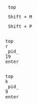 <pre> top </pre>
<pre> Shift + M </pre>
<pre> Shift + P </pre>
<pre> 
top 
r 
_pid_
19 
enter 
</pre>
<pre> 
top
k
_pid_
9
enter
</pre>